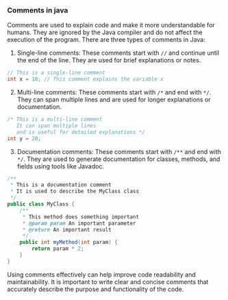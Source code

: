 ### Comments in java 
Comments are used to explain code and make it more understandable for humans. They are ignored by the Java compiler and do not affect the execution of the program. There are three types of comments in Java:
1. Single-line comments: These comments start with `//` and continue until the end of the line. They are used for brief explanations or notes.

```java
// This is a single-line comment
int x = 10; // This comment explains the variable x
```     
2. Multi-line comments: These comments start with `/*` and end with `*/`. They can span multiple lines and are used for longer explanations or documentation.

```java
/* This is a multi-line comment
   It can span multiple lines
   and is useful for detailed explanations */
int y = 20;
```
3. Documentation comments: These comments start with `/**` and end with `*/`. They are used to generate documentation for classes, methods, and fields using tools like Javadoc.
```java
/**
 * This is a documentation comment
 * It is used to describe the MyClass class
 */
public class MyClass {
    /**
     * This method does something important
     * @param param An important parameter
     * @return An important result
     */
    public int myMethod(int param) {
        return param * 2;
    }
}
```
Using comments effectively can help improve code readability and maintainability. It is important to write clear and concise comments that accurately describe the purpose and functionality of the code.

   